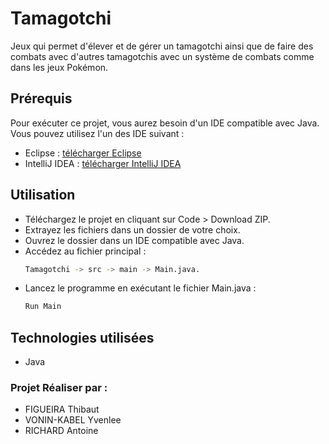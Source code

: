 # Tamagotchi

Jeux qui permet d'élever et de gérer un tamagotchi ainsi que de faire des combats avec d'autres tamagotchis avec un système de combats comme dans les jeux Pokémon.

## Prérequis

Pour exécuter ce projet, vous aurez besoin d'un IDE compatible avec Java. Vous pouvez utilisez l'un des IDE suivant :
- Eclipse : [télécharger Eclipse](https://www.eclipse.org/downloads/)
- IntelliJ IDEA : [télécharger IntelliJ IDEA](https://www.jetbrains.com/idea/download/)

## Utilisation
- Téléchargez le projet en cliquant sur Code > Download ZIP.
- Extrayez les fichiers dans un dossier de votre choix.
- Ouvrez le dossier dans un IDE compatible avec Java.
- Accédez au fichier principal :
  ```bash
  Tamagotchi -> src -> main -> Main.java.
- Lancez le programme en exécutant le fichier Main.java :
  ```bash
  Run Main

## Technologies utilisées

- Java

### Projet Réaliser par : 

- FIGUEIRA Thibaut
- VONIN-KABEL Yvenlee
- RICHARD Antoine
